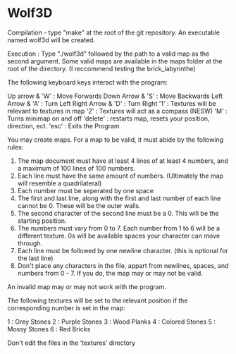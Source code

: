 # Wolf3D

Compilation - type "make" at the root of the git repository. An executable named wolf3d will be created.

Execution : Type "./wolf3d" followed by the path to a valid map as the second argument. Some valid maps are available in the maps folder at the root of the directory. (I reccommend testing the brick_labyrinthe)

The following keyboard keys interact with the program: 

Up arrow & 'W' : Move Forwards
Down Arrow & 'S' : Move Backwards
Left Arrow & 'A' : Turn Left
Right Arrow & 'D' : Turn Right
'1' : Textures will be relevant to textures in map
'2' : Textures will act as a compass (NESW)
'M' : Turns minimap on and off
'delete' : restarts map, resets your position, direction, ect.
'esc' : Exits the Program

You may create maps. For a map to be valid, it must abide by the following rules:
1) The map document must have at least 4 lines of at least 4 numbers, and a maximum of 100 lines of 100 numbers. 
2) Each line must have the same amount of numbers. (Ultimately the map will resemble a quadrilateral)
3) Each number must be seperated by one space
4) The first and last line, along with the first and last number of each line cannot be 0. These will be the outer walls. 
5) The second character of the second line must be a 0. This will be the starting position.
6) The numbers must vary from 0 to 7. Each number from 1 to 6 will be a different texture. 0s will be available spaces your character can move through. 
7) Each line must be followed by one newline character. (this is optional for the last line)
8) Don't place any characters in the file, appart from newlines, spaces, and numbers from 0 - 7. If you do, the map may or may not be valid. 

An invalid map may or may not work with the program.

The following textures will be set to the relevant position if the corresponding number is set in the map: 

1 : Grey Stones
2 : Purple Stones
3 : Wood Planks
4 : Colored Stones
5 : Mossy Stones
6 : Red Bricks

Don't edit the files in the 'textures' directory
